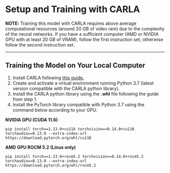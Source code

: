 # Setup and Training with CARLA

**NOTE:** Training this model with CARLA requires above average computational resources (around 20 GB of video ram) due to the complexity of the neural networks. If you have a sufficient computer (AMD or NVIDIA GPU with at least 20 GB of VRAM), follow the first instruction set, otherwise follow the second instruction set.

---
## Training the Model on Your Local Computer

1. Install CARLA following [this guide.](https://carla.readthedocs.io/en/latest/start_quickstart/#b-package-installation)
2. Create and activate a virtual environment running Python 3.7 (latest version compatible with the CARLA python library).
4. Install the CARLA python library using the **.whl** file following the guide from step 1.
5. Install the PyTorch library compatible with Python 3.7 using the command below according to your GPU.

**NVIDIA GPU (CUDA 11.6)**
```
pip install torch==1.13.0+cu116 torchvision==0.14.0+cu116 torchaudio==0.13.0 --extra-index-url https://download.pytorch.org/whl/cu116
```
**AMD GPU ROCM 5.2 (Linux only)**
```
pip install torch==1.13.0+rocm5.2 torchvision==0.14.0+rocm5.2 torchaudio==0.13.0 --extra-index-url https://download.pytorch.org/whl/rocm5.2
```
